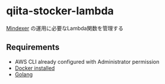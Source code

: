# qiita-stocker-lambda
[Mindexer](https://www.mindexer.net/) の運用に必要なLambda関数を管理する

## Requirements

* AWS CLI already configured with Administrator permission
* [Docker installed](https://www.docker.com/community-edition)
* [Golang](https://golang.org)
